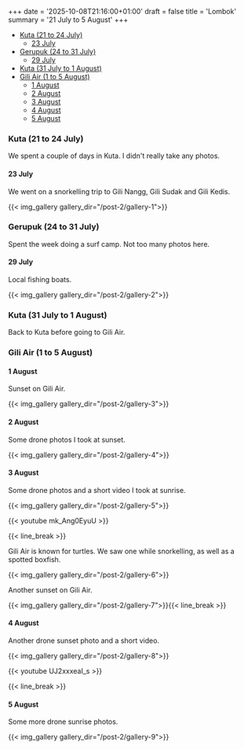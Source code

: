 +++
date = '2025-10-08T21:16:00+01:00'
draft = false
title = 'Lombok'
summary = '21 July to 5 August'
+++

- [Kuta (21 to 24 July)](#kuta-21-to-24-july)
  - [23 July](#23-july)
- [Gerupuk (24 to 31 July)](#gerupuk-24-to-31-july)
  - [29 July](#29-july)
- [Kuta (31 July to 1 August)](#kuta-31-july-to-1-august)
- [Gili Air (1 to 5 August)](#gili-air-1-to-5-august)
  - [1 August](#1-august)
  - [2 August](#2-august)
  - [3 August](#3-august)
  - [4 August](#4-august)
  - [5 August](#5-august)

### Kuta (21 to 24 July)

We spent a couple of days in Kuta. I didn't really take any photos.

#### 23 July

We went on a snorkelling trip to Gili Nangg, Gili Sudak and Gili Kedis.

{{< img_gallery gallery_dir="/post-2/gallery-1">}}

### Gerupuk (24 to 31 July)

Spent the week doing a surf camp. Not too many photos here.

#### 29 July

Local fishing boats.

{{< img_gallery gallery_dir="/post-2/gallery-2">}}

### Kuta (31 July to 1 August)

Back to Kuta before going to Gili Air.

### Gili Air (1 to 5 August)

#### 1 August

Sunset on Gili Air.

{{< img_gallery gallery_dir="/post-2/gallery-3">}}

#### 2 August

Some drone photos I took at sunset.

{{< img_gallery gallery_dir="/post-2/gallery-4">}}

#### 3 August

Some drone photos and a short video I took at sunrise.

{{< img_gallery gallery_dir="/post-2/gallery-5">}}

{{< youtube mk_Ang0EyuU >}}

{{< line_break >}}

Gili Air is known for turtles. We saw one while snorkelling, as well as a spotted boxfish.

{{< img_gallery gallery_dir="/post-2/gallery-6">}}

Another sunset on Gili Air.

{{< img_gallery gallery_dir="/post-2/gallery-7">}}{{< line_break >}}

#### 4 August

Another drone sunset photo and a short video.

{{< img_gallery gallery_dir="/post-2/gallery-8">}}

{{< youtube UJ2xxxeaI_s >}}

{{< line_break >}}

#### 5 August

Some more drone sunrise photos.

{{< img_gallery gallery_dir="/post-2/gallery-9">}}




